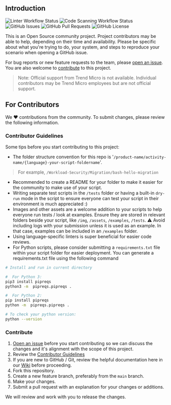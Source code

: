 ## Introduction


![Linter Workflow Status](https://img.shields.io/github/workflow/status/trendmicro/solutions-architect/Linter?label=Linter&logo=GitHub%20Actions&logoColor=white)
![Code Scanning Workflow Status](https://img.shields.io/github/workflow/status/trendmicro/solutions-architect/Code-Scanning?label=Code%20Scanning&logo=GitHub%20Actions&logoColor=white)
![GitHub Issues](https://img.shields.io/github/issues/trendmicro/solutions-architect?label=Issues)
![GitHub Pull Requests](https://img.shields.io/github/issues-pr/trendmicro/solutions-architect?label=Pull%20Requests)
![GitHub License](https://img.shields.io/github/license/trendmicro/solutions-architect?label=License)

This is an Open Source community project. Project contributors may be able to help, depending on their time and availability. Please be specific about what you're trying to do, your system, and steps to reproduce your scenario when opening a GitHub issue.

For bug reports or new feature requests to the team, please [open an issue](https://github.com/trendmicro/solutions-architect/issues/new/choose). You are also welcome to [contribute](https://github.com/trendmicro/solutions-architect#for-contributors) to this project.

> Note: Official support from Trend Micro is not available. Individual contributors may be Trend Micro employees but are not official support.

## For Contributors

We :heart: contributions from the community. To submit changes, please review the following information.

### Contributor Guidelines

Some tips before you start contributing to this project:

- The folder structure convention for this repo is '`/product-name/activity-name/{language}-your-script-foldername`'.

> For example, `/Workload-Security/Migration/bash-hello-migration`

- Recommended to create a README for your folder to make it easier for the community to make use of your script.
- Writing separate test scripts in the `/tests` folder or having a built-in `dry-run` mode in the script to ensure everyone can test your script in their environment is much appreciated :)
- Images and other assets are a welcome addition to your scripts to help everyone run tests / look at examples. Ensure they are stored in relevant folders beside your script, like `/img`, `/assets`, `/examples`, `/tests`. :warning: Avoid including logs with your submission unless it is used as an example. In that case, examples can be included in an `/examples` folder.
- Using language-specific linters is super beneficial for easier code reviews.
- For Python scripts, please consider submitting a `requirements.txt` file within your script folder for easier deployment. You can generate a requirements.txt file using the following command

``` bash
# Install and run in current directory

#  For Python 3:
pip3 install pipreqs
python3 -m  pipreqs.pipreqs .

#  For Python 2:
pip install pipreqs
python -m  pipreqs.pipreqs .

# To check your python version:
python --version
```

### Contribute

1.  [Open an issue](https://github.com/trendmicro/solutions-architect/issues/new/choose) before you start contributing so we can discuss the changes and it's alignment with the scope of this project.
2.  Review the [Contributor Guidelines](https://github.com/trendmicro/solutions-architect#for-contributors)
3. If you are new to GitHub / Git, review the helpful documentation here in our [Wiki](https://github.com/trendmicro/solutions-architect/wiki) before proceeding.
4.  Fork this repository.
5.  Create a new feature branch, preferably from the `main` branch.
6.  Make your changes.
7.  Submit a pull request with an explanation for your changes or additions.

We will review and work with you to release the changes.